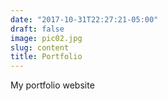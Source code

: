 ```yaml
---
date: "2017-10-31T22:27:21-05:00"
draft: false
image: pic02.jpg
slug: content
title: Portfolio
---
```


My portfolio website